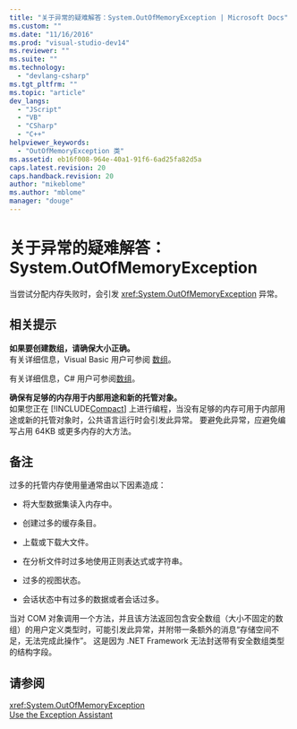 ```yaml
---
title: "关于异常的疑难解答：System.OutOfMemoryException | Microsoft Docs"
ms.custom: ""
ms.date: "11/16/2016"
ms.prod: "visual-studio-dev14"
ms.reviewer: ""
ms.suite: ""
ms.technology: 
  - "devlang-csharp"
ms.tgt_pltfrm: ""
ms.topic: "article"
dev_langs: 
  - "JScript"
  - "VB"
  - "CSharp"
  - "C++"
helpviewer_keywords: 
  - "OutOfMemoryException 类"
ms.assetid: eb16f008-964e-40a1-91f6-6ad25fa82d5a
caps.latest.revision: 20
caps.handback.revision: 20
author: "mikeblome"
ms.author: "mblome"
manager: "douge"
---
```

# 关于异常的疑难解答：System.OutOfMemoryException
当尝试分配内存失败时，会引发 <xref:System.OutOfMemoryException> 异常。  
  
## 相关提示  
 **如果要创建数组，请确保大小正确。**  
 有关详细信息，Visual Basic 用户可参阅 [数组](/dotnet/visual-basic/programming-guide/language-features/arrays/index)。  
  
 有关详细信息，C\# 用户可参阅[数组](/dotnet/csharp/programming-guide/arrays/index)。  
  
 **确保有足够的内存用于内部用途和新的托管对象。**  
 如果您正在 [!INCLUDE[Compact](../extensibility/includes/compact_md.md)] 上进行编程，当没有足够的内存可用于内部用途或新的托管对象时，公共语言运行时会引发此异常。 要避免此异常，应避免编写占用 64KB 或更多内存的大方法。  
  
## 备注  
 过多的托管内存使用量通常由以下因素造成：  
  
-   将大型数据集读入内存中。  
  
-   创建过多的缓存条目。  
  
-   上载或下载大文件。  
  
-   在分析文件时过多地使用正则表达式或字符串。  
  
-   过多的视图状态。  
  
-   会话状态中有过多的数据或者会话过多。  
  
 当对 COM 对象调用一个方法，并且该方法返回包含安全数组（大小不固定的数组）的用户定义类型时，可能引发此异常，并附带一条额外的消息“存储空间不足，无法完成此操作”。 这是因为 .NET Framework 无法封送带有安全数组类型的结构字段。  
  
## 请参阅  
 <xref:System.OutOfMemoryException>   
 [Use the Exception Assistant](../Topic/How%20to:%20Use%20the%20Exception%20Assistant.md)